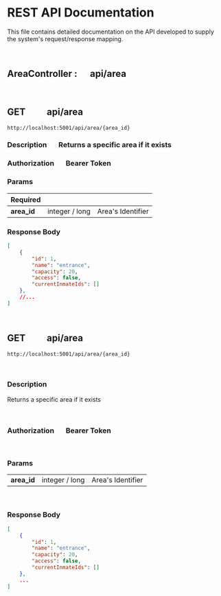 # **REST API Documentation**

This file contains detailed documentation on the API developed to supply the system's request/response mapping.

<br/>

## **AreaController :&nbsp;&nbsp;&nbsp;&nbsp;&nbsp; api/area**

<br/>

## **GET**&nbsp;&nbsp;&nbsp;&nbsp;&nbsp;&nbsp;&nbsp;&nbsp;&nbsp; api/area

```
http://localhost:5001/api/area/{area_id}
```

### **Description** &nbsp;&nbsp;&nbsp;&nbsp;&nbsp; Returns a specific area if it exists
### **Authorization** &nbsp;&nbsp;&nbsp;&nbsp;&nbsp; Bearer Token

### **Params**

| **Required** |||
| ----------- | -------------- | ----------------: |
| **area_id** | integer / long | Area's Identifier |

### **Response Body**

```json
[
    {
        "id": 1,
        "name": "entrance",
        "capacity": 20,
        "access": false,
        "currentInmateIds": []
    }, 
    //...
]
```

<br/>

## **GET**&nbsp;&nbsp;&nbsp;&nbsp;&nbsp;&nbsp;&nbsp;&nbsp;&nbsp; api/area

```http
http://localhost:5001/api/area/{area_id}
```

<br/>

### **Description**

Returns a specific area if it exists

<br/>

### **Authorization** &nbsp;&nbsp;&nbsp;&nbsp;&nbsp; Bearer Token

<br/>

### **Params**

|             |                |                   |
| ----------- | -------------- | ----------------: |
| **area_id** | integer / long | Area's Identifier |

<br/>

### **Response Body**

```json
[
    {
        "id": 1,
        "name": "entrance",
        "capacity": 20,
        "access": false,
        "currentInmateIds": []
    }, 
    ...
]
```

<br/>
